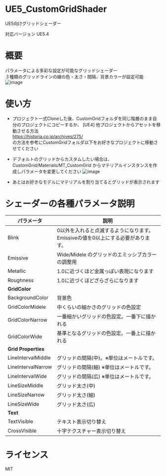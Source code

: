 # UE5_CustomGridShader
UE5向けグリッドシェーダー 

対応バージョン UE5.4

# 概要
パラメータによる多彩な設定が可能なグリッドシェーダー  
３種類のグリッドラインの線の色・太さ・間隔、背景カラーが設定可能  
![image](https://github.com/user-attachments/assets/820ba998-fe3f-4b73-9529-2ced8e6a5f55)

# 使い方

* プロジェクト一式Cloneした後、CustomGridフォルダを同じ階層のまま自分のプロジェクトにコピーするか、
[UE4] 他プロジェクトからアセットを移動させる方法  
https://historia.co.jp/archives/275/  
の方法を参考にCustomGridフォルダ以下をお好きなプロジェクトに移動させてください

* デフォルトのグリッドからカスタムしたい場合は、CustomGrid/Materials/MT_CustomGrid からマテリアルインスタンスを作成しパラメータを変更してください
![image](https://github.com/user-attachments/assets/e8d1f8cf-639f-46ca-8568-3d4e6a21994e)



* あとはお好きなモデルにマテリアルを割り当てるとグリッドが表示されます

# シェーダーの各種パラメータ説明

| パラメータ | 説明 |
| ------------- | ------------- |
| Blink  | 0以外を入れると点滅するようになります。Emissiveの値を0以上にする必要があります。 |
| Emissive    | Wide/Midele のグリッドのエミッシブカラーの調整用 |
| Metallic  | 1.0に近づくほど金属っぽい表現になります |
| Roughness  | 1.0に近づくほどざらざらになります |
| **GridColor** |  |
| BackgroundColor  | 背景色  |
| GridColorMidele  | 中くらいの細かさのグリッドの色設定 |
| GridColorNarrow  | 一番細かいグリッドの色設定。一番下に描かれる |
| GridColorWide    | 基準となるグリッドの色設定。一番上に描かれる |
| **Grid Properties** |  |
| LineIntervalMiddle  | グリッドの間隔(中)。※単位はメートルです。 |
| LineIntervalNarrow  | グリッドの間隔(細) ※単位はメートルです。|
| LineIntervalWide  | グリッドの間隔(広) ※単位はメートルです。|
| LineSizeMiddle  | グリッド太さ(中) |
| LineSizeNarrow  | グリッド太さ(細) |
| LineSizeWide  | グリッド太さ(広) |
| **Text** |  |
| TextVisible  | テキスト表示切り替え |
| CrossVisible  | 十字テクスチャー表示切り替え |

# ライセンス

MIT
